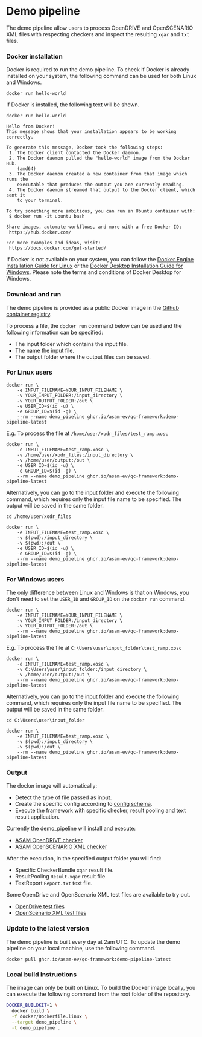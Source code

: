 # Demo pipeline

The demo pipeline allow users to process OpenDRIVE and OpenSCENARIO XML files with respecting checkers and inspect the resulting `xqar` and `txt` files.

### Docker installation

Docker is required to run the demo pipeline. To check if Docker is already installed on your system, the following command can be used for both Linux and Windows.

```
docker run hello-world
```

If Docker is installed, the following text will be shown.

```
docker run hello-world

Hello from Docker!
This message shows that your installation appears to be working correctly.

To generate this message, Docker took the following steps:
 1. The Docker client contacted the Docker daemon.
 2. The Docker daemon pulled the "hello-world" image from the Docker Hub.
    (amd64)
 3. The Docker daemon created a new container from that image which runs the
    executable that produces the output you are currently reading.
 4. The Docker daemon streamed that output to the Docker client, which sent it
    to your terminal.

To try something more ambitious, you can run an Ubuntu container with:
 $ docker run -it ubuntu bash

Share images, automate workflows, and more with a free Docker ID:
 https://hub.docker.com/

For more examples and ideas, visit:
 https://docs.docker.com/get-started/
```

If Docker is not available on your system, you can follow the [Docker Engine Installation Guide for Linux](https://docs.docker.com/engine/install/ubuntu/#install-using-the-repository) or the [Docker Desktop Installation Guide for Windows](https://docs.docker.com/desktop/install/windows-install/). Please note the terms and conditions of Docker Desktop for Windows. 

### Download and run

The demo pipeline is provided as a public Docker image in the [Github container registry](https://github.com/asam-ev/qc-framework/pkgs/container/qc-framework).

To process a file, the `docker run` command below can be used and the following information can be specified:
- The input folder which contains the input file.
- The name the input file.
- The output folder where the output files can be saved.

### For Linux users

```
docker run \
    -e INPUT_FILENAME=YOUR_INPUT_FILENAME \
    -v YOUR_INPUT_FOLDER:/input_directory \
    -v YOUR_OUTPUT_FOLDER:/out \
    -e USER_ID=$(id -u) \
    -e GROUP_ID=$(id -g) \
    --rm --name demo_pipeline ghcr.io/asam-ev/qc-framework:demo-pipeline-latest
```

E.g. To process the file at `/home/user/xodr_files/test_ramp.xosc`

```
docker run \
    -e INPUT_FILENAME=test_ramp.xosc \
    -v /home/user/xodr_files:/input_directory \
    -v /home/user/output:/out \
    -e USER_ID=$(id -u) \
    -e GROUP_ID=$(id -g) \
    --rm --name demo_pipeline ghcr.io/asam-ev/qc-framework:demo-pipeline-latest
```

Alternatively, you can go to the input folder and execute the following command, which requires only the input file name to be specified. The output will be saved in the same folder.

```
cd /home/user/xodr_files

docker run \
    -e INPUT_FILENAME=test_ramp.xosc \
    -v $(pwd):/input_directory \
    -v $(pwd):/out \
    -e USER_ID=$(id -u) \
    -e GROUP_ID=$(id -g) \
    --rm --name demo_pipeline ghcr.io/asam-ev/qc-framework:demo-pipeline-latest
```

### For Windows users

The only difference between Linux and Windows is that on Windows, you don't need to set the `USER_ID` and `GROUP_ID` on the `docker run` command.

```
docker run \
    -e INPUT_FILENAME=YOUR_INPUT_FILENAME \
    -v YOUR_INPUT_FOLDER:/input_directory \
    -v YOUR_OUTPUT_FOLDER:/out \
    --rm --name demo_pipeline ghcr.io/asam-ev/qc-framework:demo-pipeline-latest
```

E.g. To process the file at `C:\Users\user\input_folder\test_ramp.xosc`

```
docker run \
    -e INPUT_FILENAME=test_ramp.xosc \
    -v C:\Users\user\input_folder:/input_directory \
    -v /home/user/output:/out \
    --rm --name demo_pipeline ghcr.io/asam-ev/qc-framework:demo-pipeline-latest
```

Alternatively, you can go to the input folder and execute the following command, which requires only the input file name to be specified. The output will be saved in the same folder.

```
cd C:\Users\user\input_folder

docker run \
    -e INPUT_FILENAME=test_ramp.xosc \
    -v $(pwd):/input_directory \
    -v $(pwd):/out \
    --rm --name demo_pipeline ghcr.io/asam-ev/qc-framework:demo-pipeline-latest
```

### Output

The docker image will automatically:
- Detect the type of file passed as input.
- Create the specific config according to [config schema](../doc/schema/config_format.xsd).
- Execute the framework with specific checker, result pooling and text result application.

Currently the demo_pipeline will install and execute:

- [ASAM OpenDRIVE checker](https://github.com/asam-ev/qc-opendrive)
- [ASAM OpenSCENARIO XML checker](https://github.com/asam-ev/qc-openscenarioxml)

After the execution, in the specified output folder you will find:

- Specific CheckerBundle `xqar` result file.
- ResultPooling `Result.xqar` result file.
- TextReport `Report.txt` text file.

Some OpenDrive and OpenScenario XML test files are available to try out.
- [OpenDrive test files](https://github.com/asam-ev/qc-opendrive/tree/main/tests/data)
- [OpenScenario XML test files](https://github.com/asam-ev/qc-openscenarioxml/tree/main/tests/data)


### Update to the latest version

The demo pipeline is built every day at 2am UTC. To update the demo pipeline on your local machine, use the following command.

```
docker pull ghcr.io/asam-ev/qc-framework:demo-pipeline-latest
```


### Local build instructions

The image can only be built on Linux. To build the Docker image locally, you can execute the following command from the root folder of the repository.

```bash
DOCKER_BUILDKIT=1 \
  docker build \
  -f docker/Dockerfile.linux \
  --target demo_pipeline \
  -t demo_pipeline .
```
